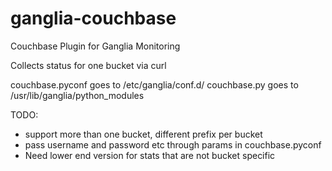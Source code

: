 ganglia-couchbase
=================

Couchbase Plugin for Ganglia Monitoring

Collects status for one bucket via curl

couchbase.pyconf goes to /etc/ganglia/conf.d/
couchbase.py goes to /usr/lib/ganglia/python_modules

TODO: 
- support more than one bucket, different prefix per bucket 
- pass username and password etc through params in couchbase.pyconf
- Need lower end version for stats that are not bucket specific
